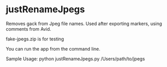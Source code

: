 # justRenameJpegs
Removes gack from Jpeg file names. Used after exporting markers, using comments from Avid.

fake-jpegs.zip is for testing

You can run the app from the command line.

Sample Usage: python justRenameJpegs.py /Users/path/to/jpegs

